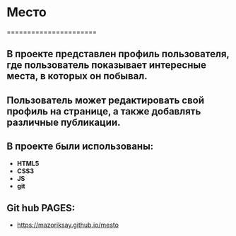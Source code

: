 # Место
======================

В проекте представлен профиль пользователя, где пользователь показывает интересные места, в которых он побывал.
---------

Пользователь может редактировать свой профиль на странице, а также добавлять различные публикации.
---------

## В проекте были использованы:
* **HTML5**
* **CSS3** 
* **JS**
* **git**

## Git hub PAGES:
* https://mazoriksay.github.io/mesto
